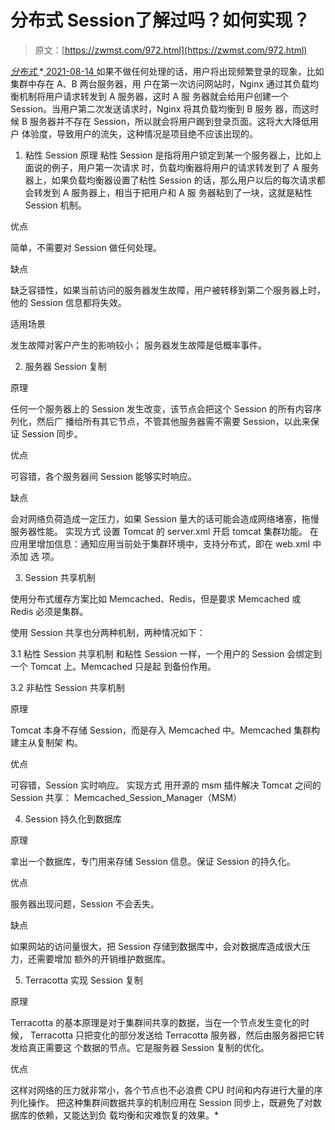 <!--yml
category: 未分类
date: 0001-01-01 00:00:00
--->

# 分布式 Session了解过吗？如何实现？

> 原文：[https://zwmst.com/972.html](https://zwmst.com/972.html)

   [ *分布式* ](https://zwmst.com/%e5%88%86%e5%b8%83%e5%bc%8f)*[ <time datetime="2021-08-14T09:51:54+08:00"> 2021-08-14 </time> ](https://zwmst.com/972.html)  如果不做任何处理的话，用户将出现频繁登录的现象，比如集群中存在 A、B 两台服务器，用 户在第一次访问网站时，Nginx 通过其负载均衡机制将用户请求转发到 A 服务器，这时 A 服 务器就会给用户创建一个 Session。当用户第二次发送请求时，Nginx 将其负载均衡到 B 服务 器，而这时候 B 服务器并不存在 Session，所以就会将用户踢到登录页面。这将大大降低用户 体验度，导致用户的流失，这种情况是项目绝不应该出现的。

1.  粘性 Session 原理 粘性 Session 是指将用户锁定到某一个服务器上，比如上面说的例子，用户第一次请求 时，负载均衡器将用户的请求转发到了 A 服务器上，如果负载均衡器设置了粘性 Session 的话，那么用户以后的每次请求都会转发到 A 服务器上，相当于把用户和 A 服 务器粘到了一块，这就是粘性 Session 机制。

优点

简单，不需要对 Session 做任何处理。

缺点

缺乏容错性，如果当前访问的服务器发生故障，用户被转移到第二个服务器上时，他的 Session 信息都将失效。

适用场景

发生故障对客户产生的影响较小； 服务器发生故障是低概率事件。

2.  服务器 Session 复制

原理

任何一个服务器上的 Session 发生改变，该节点会把这个 Session 的所有内容序列化，然后广 播给所有其它节点，不管其他服务器需不需要 Session，以此来保证 Session 同步。

优点

可容错，各个服务器间 Session 能够实时响应。

缺点

会对网络负荷造成一定压力，如果 Session 量大的话可能会造成网络堵塞，拖慢服务器性能。 实现方式 设置 Tomcat 的 server.xml 开启 tomcat 集群功能。 在应用里增加信息：通知应用当前处于集群环境中，支持分布式，即在 web.xml 中添加 选 项。

3.  Session 共享机制

使用分布式缓存方案比如 Memcached、Redis，但是要求 Memcached 或 Redis 必须是集群。

使用 Session 共享也分两种机制，两种情况如下：

3.1 粘性 Session 共享机制 和粘性 Session 一样，一个用户的 Session 会绑定到一个 Tomcat 上。Memcached 只是起 到备份作用。

3.2 非粘性 Session 共享机制

原理

Tomcat 本身不存储 Session，而是存入 Memcached 中。Memcached 集群构建主从复制架 构。

优点

可容错，Session 实时响应。 实现方式 用开源的 msm 插件解决 Tomcat 之间的 Session 共享： Memcached_Session_Manager（MSM）

4.  Session 持久化到数据库

原理

拿出一个数据库，专门用来存储 Session 信息。保证 Session 的持久化。

优点

服务器出现问题，Session 不会丢失。

缺点

如果网站的访问量很大，把 Session 存储到数据库中，会对数据库造成很大压力，还需要增加 额外的开销维护数据库。

5.  Terracotta 实现 Session 复制

原理

Terracotta 的基本原理是对于集群间共享的数据，当在一个节点发生变化的时候， Terracotta 只把变化的部分发送给 Terracotta 服务器，然后由服务器把它转发给真正需要这 个数据的节点。它是服务器 Session 复制的优化。

优点

这样对网络的压力就非常小，各个节点也不必浪费 CPU 时间和内存进行大量的序列化操作。 把这种集群间数据共享的机制应用在 Session 同步上，既避免了对数据库的依赖，又能达到负 载均衡和灾难恢复的效果。*
